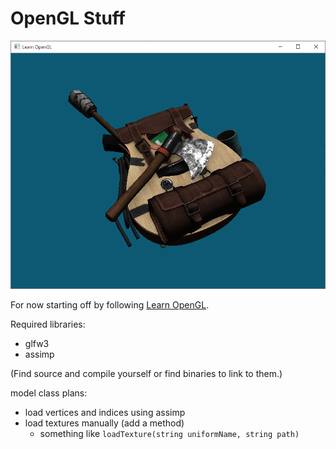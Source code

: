 # OpenGL Stuff


![](./docs/images/capture.png)

For now starting off by following [Learn OpenGL](https://learnopengl.com/).

Required libraries:
- glfw3
- assimp

(Find source and compile yourself or find binaries to link to them.)


model class plans:
- load vertices and indices using assimp
- load textures manually (add a method)
    - something like `loadTexture(string uniformName, string path)`
